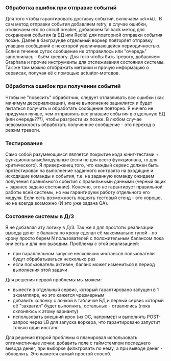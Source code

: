 ### Обработка ошибок при отправке событий

Для того чтобы гарантировать доставку событий, включаем `ack`=`ALL`. В сам метод отправки события добавляем retry, в случае ошибки, отключаем его по circuit breaker, добавляем fallback метод для сохранения события (в БД или Redis) для повторной отправки события позже. Далее в бэкграунде отдельный воркер повторяет отправку упавших сообщений  с некоторой увеличивающейся периодичностью. Если в течение суток сообщение не отправилось или "очередь" заполнилась - бьём тревогу. Для того чтобы бить тревогу, добавляем Graphana и прочие инструменты для отслеживания состояния системы. Так же там можно отображать метрики и прочую информацию о сервисах, получая её с помощью actuator-методов.

### Обработка ошибок при получении событий

Чтобы не "повесить" обработчик, следует отлавливать все ошибки (как минимум десериализации), иначе выполнение зациклится и будет пытаться получить и обработать сообщение повторно. Я ничего не придумал лучше, чем отправлять все упавшие события в отдельную БД (или очередь???), чтобы разгрести их позже. В любом случае невозможность обработать полученное сообщение - это переход в режим тревоги.

### Тестирование

Само собой разумеющимся является покрытие кода юнит-тестами + функциональные/модульные (если не для всего функционала, то для критического). Я приверженец того, что каждый сервис должен быть протестирован на выполнение заданного контракта на входящие и исходящие команды и события, т.е. на заданную команду ожидаем получения правильного события с правильными данными (черный ящик + заранее задано состояние). Конечно, это не гарантирует правильной работы всей системы, но мы гарантируем работу отдельного его модуля. Если есть возможность поднять тестовый стенд - это хорошо, но не всегда возможно (И это уже задача QA).

### Состояние системы в Д/З
Я не добавлял эту логику в Д/З. Так же я для простоты реализации вывода денег с баланса по крону сделал её максимально тупой - по крону просто берем N пользователей с положительным балансом пока они есть и для них выводим. Проблемы с этой реализацией:
- при параллельном запуске нескольких инстансов пользователи будут обрабатываться несколько раз
- если пользователь активен, баланс может измениться в период выполнения этой задачи

Для решения первой проблемы мы можем:
- вынести в отдельный сервис, который гарантировано запущен в 1 экземпляре, но это кажется чрезмерным
- добавить колонку с лочкой в табличке БД и первый сервис который её "захватил" будет выполнять, остальные - отвалились (пока склоняюсь к этому варианту)
- использовать внешний крон (из ОС, например) и выполнять POST-запрос через LB для запуска воркера, что гарантировано запустит только один инстанс

Для решения второй проблемы я планировал использовать оптимистичные лочки: добавить поле с таймстемпом последнего вывода денег, при выборке фильтровать по нему, а при выводе денег - обновлять. Это кажется самый простой способ.
